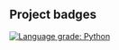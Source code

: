 ## Project badges  
[![Language grade: Python](https://img.shields.io/lgtm/grade/python/g/ludwici/BeeIsland.svg?logo=lgtm&logoWidth=18)](https://lgtm.com/projects/g/ludwici/BeeIsland/context:python)
